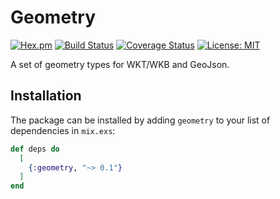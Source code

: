 # Geometry
[![Hex.pm](https://img.shields.io/hexpm/v/geometry.svg)](https://hex.pm/packages/geometry)
[![Build Status](https://travis-ci.org/hrzndhrn/geometry.svg?branch=master)](https://travis-ci.org/hrzndhrn/geometry)
[![Coverage Status](https://coveralls.io/repos/github/hrzndhrn/geometry/badge.svg)](https://coveralls.io/github/hrzndhrn/geometry)
[![License: MIT](https://img.shields.io/badge/License-MIT-yellow.svg)](https://opensource.org/licenses/MIT)

A set of geometry types for WKT/WKB and GeoJson.

## Installation

The package can be installed by adding `geometry` to your list of
dependencies in `mix.exs`:

```elixir
def deps do
  [
    {:geometry, "~> 0.1"}
  ]
end
```
